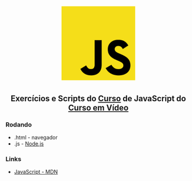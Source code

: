 <h1 align="center">
	<img src="logo.png" alt="Logo JavaScript">
</h1>

<h2 align="center">
	Exercícios e Scripts do <a href="https://www.youtube.com/playlist?list=PLHz_AreHm4dlsK3Nr9GVvXCbpQyHQl1o1">Curso</a> de JavaScript do <a href="https://www.cursoemvideo.com/">Curso em Vídeo</a>
</h2>

### Rodando
* .html - navegador
* .js - [Node.js](https://nodejs.org/en/)

### Links
* [JavaScript - MDN](https://developer.mozilla.org/pt-BR/docs/Web/JavaScript)
